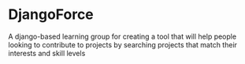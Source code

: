 # DjangoForce
A django-based learning group for creating a tool that will help people looking to contribute to projects by searching projects that match their interests and skill levels
